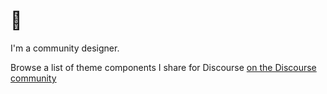 # 👋 

I'm a community designer.

Browse a list of theme components I share for Discourse [on the Discourse community](https://meta.discourse.org/search?expanded=false&q=%23theme-component%20%40nolo%20in%3Afirst)
